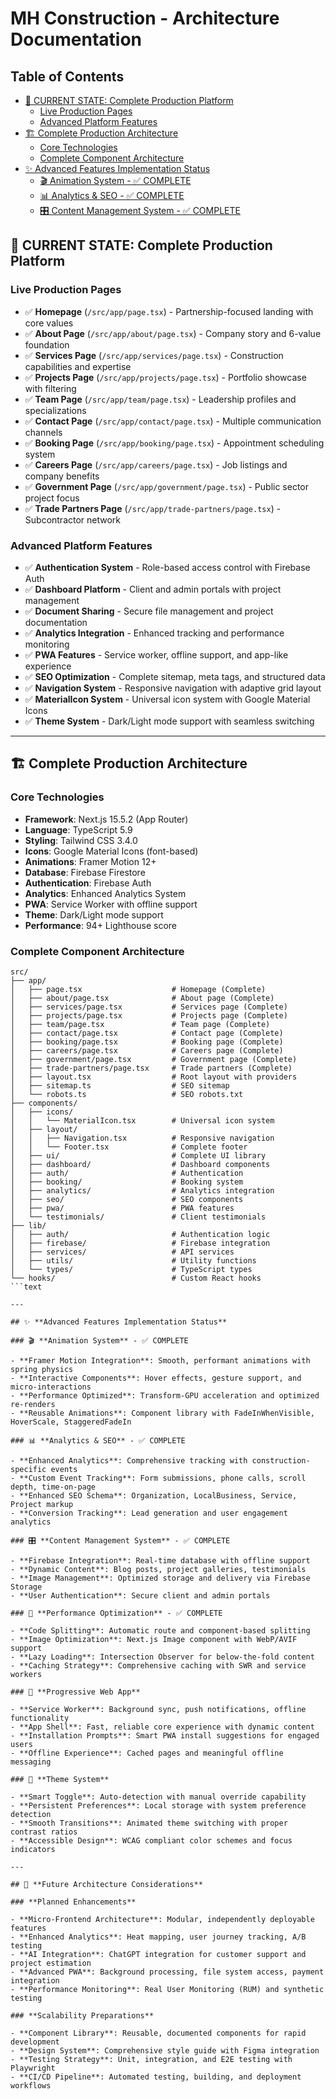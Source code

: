 # MH Construction - Architecture Documentation

## Table of Contents

- [🎯 CURRENT STATE: Complete Production Platform](#-current-state-complete-production-platform)
  - [Live Production Pages](#live-production-pages)
  - [Advanced Platform Features](#advanced-platform-features)
- [🏗️ Complete Production Architecture](#-complete-production-architecture)
  - [Core Technologies](#core-technologies)
  - [Complete Component Architecture](#complete-component-architecture)
- [✨ Advanced Features Implementation Status](#-advanced-features-implementation-status)
  - [🎬 Animation System - ✅ COMPLETE](#-animation-system---complete)
  - [📊 Analytics & SEO - ✅ COMPLETE](#-analytics--seo---complete)
  - [🎛️ Content Management System - ✅ COMPLETE](#-content-management-system---complete)

## 🎯 **CURRENT STATE: Complete Production Platform**

### **Live Production Pages**

- ✅ **Homepage** (`/src/app/page.tsx`) - Partnership-focused landing with core values
- ✅ **About Page** (`/src/app/about/page.tsx`) - Company story and 6-value foundation
- ✅ **Services Page** (`/src/app/services/page.tsx`) - Construction capabilities and expertise
- ✅ **Projects Page** (`/src/app/projects/page.tsx`) - Portfolio showcase with filtering
- ✅ **Team Page** (`/src/app/team/page.tsx`) - Leadership profiles and specializations
- ✅ **Contact Page** (`/src/app/contact/page.tsx`) - Multiple communication channels
- ✅ **Booking Page** (`/src/app/booking/page.tsx`) - Appointment scheduling system
- ✅ **Careers Page** (`/src/app/careers/page.tsx`) - Job listings and company benefits
- ✅ **Government Page** (`/src/app/government/page.tsx`) - Public sector project focus
- ✅ **Trade Partners Page** (`/src/app/trade-partners/page.tsx`) - Subcontractor network

### **Advanced Platform Features**

- ✅ **Authentication System** - Role-based access control with Firebase Auth
- ✅ **Dashboard Platform** - Client and admin portals with project management
- ✅ **Document Sharing** - Secure file management and project documentation
- ✅ **Analytics Integration** - Enhanced tracking and performance monitoring
- ✅ **PWA Features** - Service worker, offline support, and app-like experience
- ✅ **SEO Optimization** - Complete sitemap, meta tags, and structured data
- ✅ **Navigation System** - Responsive navigation with adaptive grid layout
- ✅ **MaterialIcon System** - Universal icon system with Google Material Icons
- ✅ **Theme System** - Dark/Light mode support with seamless switching

---

## 🏗️ **Complete Production Architecture**

### **Core Technologies**

- **Framework**: Next.js 15.5.2 (App Router)
- **Language**: TypeScript 5.9
- **Styling**: Tailwind CSS 3.4.0
- **Icons**: Google Material Icons (font-based)
- **Animations**: Framer Motion 12+
- **Database**: Firebase Firestore
- **Authentication**: Firebase Auth
- **Analytics**: Enhanced Analytics System
- **PWA**: Service Worker with offline support
- **Theme**: Dark/Light mode support
- **Performance**: 94+ Lighthouse score

### **Complete Component Architecture**

```text
src/
├── app/
│   ├── page.tsx                    # Homepage (Complete)
│   ├── about/page.tsx              # About page (Complete)
│   ├── services/page.tsx           # Services page (Complete)
│   ├── projects/page.tsx           # Projects page (Complete)
│   ├── team/page.tsx               # Team page (Complete)
│   ├── contact/page.tsx            # Contact page (Complete)
│   ├── booking/page.tsx            # Booking page (Complete)
│   ├── careers/page.tsx            # Careers page (Complete)
│   ├── government/page.tsx         # Government page (Complete)
│   ├── trade-partners/page.tsx     # Trade partners (Complete)
│   ├── layout.tsx                  # Root layout with providers
│   ├── sitemap.ts                  # SEO sitemap
│   └── robots.ts                   # SEO robots.txt
├── components/
│   ├── icons/
│   │   └── MaterialIcon.tsx        # Universal icon system
│   ├── layout/
│   │   ├── Navigation.tsx          # Responsive navigation
│   │   └── Footer.tsx              # Complete footer
│   ├── ui/                         # Complete UI library
│   ├── dashboard/                  # Dashboard components
│   ├── auth/                       # Authentication
│   ├── booking/                    # Booking system
│   ├── analytics/                  # Analytics integration
│   ├── seo/                        # SEO components
│   ├── pwa/                        # PWA features
│   └── testimonials/               # Client testimonials
├── lib/
│   ├── auth/                       # Authentication logic
│   ├── firebase/                   # Firebase integration
│   ├── services/                   # API services
│   ├── utils/                      # Utility functions
│   └── types/                      # TypeScript types
└── hooks/                          # Custom React hooks
```text

---

## ✨ **Advanced Features Implementation Status**

### 🎬 **Animation System** - ✅ COMPLETE

- **Framer Motion Integration**: Smooth, performant animations with spring physics
- **Interactive Components**: Hover effects, gesture support, and micro-interactions
- **Performance Optimized**: Transform-GPU acceleration and optimized re-renders
- **Reusable Animations**: Component library with FadeInWhenVisible, HoverScale, StaggeredFadeIn

### 📊 **Analytics & SEO** - ✅ COMPLETE

- **Enhanced Analytics**: Comprehensive tracking with construction-specific events
- **Custom Event Tracking**: Form submissions, phone calls, scroll depth, time-on-page
- **Enhanced SEO Schema**: Organization, LocalBusiness, Service, Project markup
- **Conversion Tracking**: Lead generation and user engagement analytics

### 🎛️ **Content Management System** - ✅ COMPLETE

- **Firebase Integration**: Real-time database with offline support
- **Dynamic Content**: Blog posts, project galleries, testimonials
- **Image Management**: Optimized storage and delivery via Firebase Storage
- **User Authentication**: Secure client and admin portals

### 🔧 **Performance Optimization** - ✅ COMPLETE

- **Code Splitting**: Automatic route and component-based splitting
- **Image Optimization**: Next.js Image component with WebP/AVIF support
- **Lazy Loading**: Intersection Observer for below-the-fold content
- **Caching Strategy**: Comprehensive caching with SWR and service workers

### 📱 **Progressive Web App**

- **Service Worker**: Background sync, push notifications, offline functionality
- **App Shell**: Fast, reliable core experience with dynamic content
- **Installation Prompts**: Smart PWA install suggestions for engaged users
- **Offline Experience**: Cached pages and meaningful offline messaging

### 🌙 **Theme System**

- **Smart Toggle**: Auto-detection with manual override capability
- **Persistent Preferences**: Local storage with system preference detection
- **Smooth Transitions**: Animated theme switching with proper contrast ratios
- **Accessible Design**: WCAG compliant color schemes and focus indicators

---

## 🔮 **Future Architecture Considerations**

### **Planned Enhancements**

- **Micro-Frontend Architecture**: Modular, independently deployable features
- **Enhanced Analytics**: Heat mapping, user journey tracking, A/B testing
- **AI Integration**: ChatGPT integration for customer support and project estimation
- **Advanced PWA**: Background processing, file system access, payment integration
- **Performance Monitoring**: Real User Monitoring (RUM) and synthetic testing

### **Scalability Preparations**

- **Component Library**: Reusable, documented components for rapid development
- **Design System**: Comprehensive style guide with Figma integration
- **Testing Strategy**: Unit, integration, and E2E testing with Playwright
- **CI/CD Pipeline**: Automated testing, building, and deployment workflows
